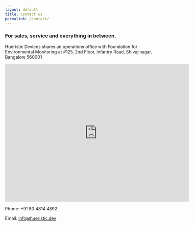 ```yaml
---
layout: default
title: Contact us
permalink: /contact/
---
```

### For sales, service and everything in between.

Hueristic Devices shares an operations office with Foundation for Environmental Monitoring at
#125, 2nd Floor, Infantry Road, Shivajinagar, Bangalore 560001

<iframe src="https://www.google.com/maps/embed?pb=!1m18!1m12!1m3!1d3887.872354956894!2d77.60299641464367!3d12.98001501820598!2m3!1f0!2f0!3f0!3m2!1i1024!2i768!4f13.1!3m3!1m2!1s0x3bae1662d93860c7%3A0xb55251c6afb2fc4a!2sFoundation%20for%20Environmental%20Monitoring!5e0!3m2!1sen!2sin!4v1622458061925!5m2!1sen!2sin" width="600" height="450" style="border:0;" allowfullscreen="" loading="lazy"></iframe>

Phone: +91 80 4814 4892         

Email: [info@hueristic.dev](url)
